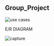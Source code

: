 ## Group_Project

![use cases](https://user-images.githubusercontent.com/10368701/37134243-49dac584-225d-11e8-845d-7f51868d0725.PNG)


E/R DIAGRAM

![capture](https://user-images.githubusercontent.com/10368701/37136234-5581552a-2266-11e8-8ee5-a3ebbfe48fa6.PNG)
